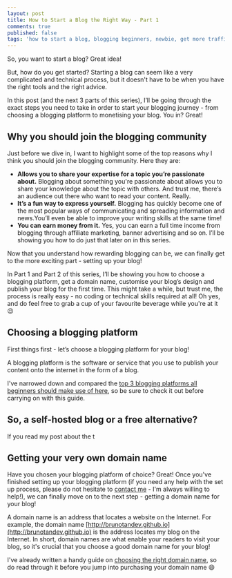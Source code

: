 ```yaml
---
layout: post
title: How to Start a Blog the Right Way - Part 1
comments: true
published: false
tags: 'how to start a blog, blogging beginners, newbie, get more traffic'
---
```

So, you want to start a blog? Great idea!

But, how do you get started? Starting a blog can seem like a very complicated and technical process, but it doesn't have to be when you have the right tools and the right advice.

In this post (and the next 3 parts of this series), I’ll be going through the exact steps you need to take in order to start your blogging journey - from choosing a blogging platform to monetising your blog. You in? Great!

<!--excerpt-->

## Why you should join the blogging community 
Just before we dive in, I want to highlight some of the top reasons why I think you should join the blogging community. Here they are:

* **Allows you to share your expertise for a topic you’re passionate about.** Blogging about something you're passionate about allows you to share your knowledge about the topic with others. And trust me, there’s an audience out there who want to read your content. Really. 
* **It’s a fun way to express yourself.** Blogging has quickly become one of the most popular ways of communicating and spreading information and news.You’ll even be able to improve your writing skills at the same time! 
* **You can earn money from it.** Yes, you can earn a full time income from blogging through affiliate marketing, banner advertising and so on. I’ll be showing you how to do just that later on in this series.

Now that you understand how rewarding blogging can be, we can finally get to the more exciting part - setting up your blog!

In Part 1 and Part 2 of this series, I’ll be showing you how to choose a blogging platform, get a domain name, customise your blog’s design and publish your blog for the first time. This might take a while, but trust me, the process is really easy - no coding or technical skills required at all! Oh yes, and do feel free to grab a cup of your favourite beverage while you're at it :wink:

## Choosing a blogging platform

First things first - let’s choose a blogging platform for your blog! 

A blogging platform is the software or service that you use to publish your content onto the internet in the form of a blog. 

I've narrowed down and compared the [top 3 blogging platforms all beginners should make use of here](https://brunotandev.github.io/2016/06/09/wordpress-blogger-typepad/), so be sure to check it out before carrying on with this guide.

## So, a self-hosted blog or a free alternative?

If you read my post about the t

## Getting your very own domain name

Have you chosen your blogging platform of choice? Great! Once you've finished setting up your blogging platform (if you need any help with the set up process, please do not hesitate to [contact me](/contact) - I'm always willing to help!), we can finally move on to the next step - getting a domain name for your blog!

A domain name is an address that locates a website on the Internet. For example, the domain name [http://brunotandev.github.io](http://brunotandev.github.io) is the address locates my blog on the Internet. In short, domain names are what enable your readers to visit your blog, so it's crucial that you choose a good domain name for your blog!

I've already written a handy guide on [choosing the right domain name](http://brunotandev.github.io/2016/05/29/domain-names/), so do read through it before you jump into purchasing your domain name :smile:
